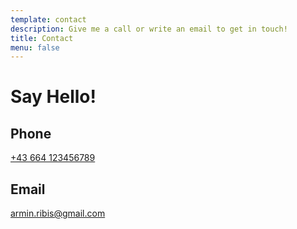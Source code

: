 ```yaml
---
template: contact
description: Give me a call or write an email to get in touch!
title: Contact
menu: false
---
```

# Say Hello!

## Phone

[+43 664 123456789](tel:+43664123456789)

## Email

[armin.ribis@gmail.com](mailto:armin.ribis@hotmail.com)
